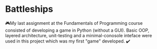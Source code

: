 # Battleships
🎮My last assignment at the Fundamentals of Programming course consisted of developing a game in Python (without a GUI). Basic OOP, layered architecture, unit-testing and a minimal-conosole inteface were used in this project which was my first "game" developed. ✔️
